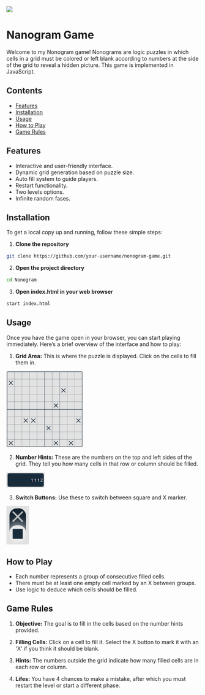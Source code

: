 [<img src="https://img.shields.io/badge/Portugu%C3%AAs-BR-%23FFDC02?style=flat-square&logo=readme&logoColor=white&logoSize=auto&labelColor=%2319AE47"/>](README.pt-br.md)
# Nanogram Game

Welcome to my Nonogram game! Nonograms are logic puzzles in which cells in a grid must be colored or left blank according to numbers at the side of the grid to reveal a hidden picture. This game is implemented in JavaScript.

## Contents

- [Features](#features)
- [Installation](#installation)
- [Usage](#usage)
- [How to Play](#how-to-play)
- [Game Rules](#game-rules)

## Features

- Interactive and user-friendly interface.
- Dynamic grid generation based on puzzle size.
- Auto fill system to guide players.
- Restart functionality.
- Two levels options.
- Infinite random fases.

## Installation

To get a local copy up and running, follow these simple steps:

1. **Clone the repository**

```sh
git clone https://github.com/your-username/nonogram-game.git
```

2. **Open the project directory**

```sh
cd Nonogram
```

3. **Open index.html in your web browser**

```sh
start index.html
```

## Usage

Once you have the game open in your browser, you can start playing immediately. Here’s a brief overview of the interface and how to play:

1. **Grid Area:** This is where the puzzle is displayed. Click on the cells to fill them in.
<img src="img/grid.png" alt="Grid Area Image" width="200"/>

2. **Number Hints:** These are the numbers on the top and left sides of the grid. They tell you how many cells in that row or column should be filled.
<img src="img/number-hint.png" alt="Number Hint" width="100"/>

3. **Switch Buttons:** Use these to switch between square and X marker.
<img src="img/switch-button.png" alt="Switch Button" height="100"/>

## How to Play

- Each number represents a group of consecutive filled cells.
- There must be at least one empty cell marked by an X between groups.
- Use logic to deduce which cells should be filled.

## Game Rules

1. **Objective:** The goal is to fill in the cells based on the number hints provided.

2. **Filling Cells:** Click on a cell to fill it. Select the X button to mark it with an 'X' if you think it should be blank.

3. **Hints:** The numbers outside the grid indicate how many filled cells are in each row or column.

4. **Lifes:** You have 4 chances to make a mistake, after which you must restart the level or start a different phase.

